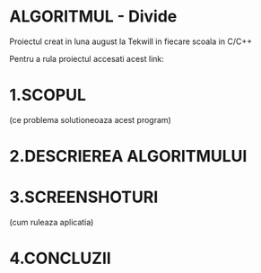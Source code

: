 # ALGORITMUL - Divide
Proiectul creat in luna august la Tekwill in fiecare scoala in C/C++

Pentru a rula proiectul accesati acest link:

# 1.SCOPUL
(ce problema solutioneoaza acest program)

# 2.DESCRIEREA ALGORITMULUI

# 3.SCREENSHOTURI
(cum ruleaza aplicatia)

# 4.CONCLUZII
